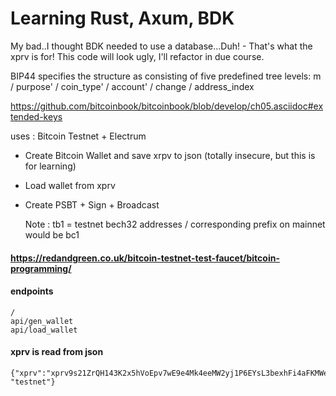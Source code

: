 # Learning Rust, Axum, BDK

My bad..I thought BDK needed to use a database...Duh! - That's what the xprv is for!
This code will look ugly, I'll refactor in due course.

BIP44 specifies the structure as consisting of five
predefined tree levels:
    m / purpose' / coin_type' / account' / change / address_index

https://github.com/bitcoinbook/bitcoinbook/blob/develop/ch05.asciidoc#extended-keys

uses : Bitcoin Testnet + Electrum

- Create Bitcoin Wallet and save xrpv to json (totally insecure, but this is for learning)
- Load wallet from xprv
- Create PSBT + Sign + Broadcast

  Note : tb1 = testnet bech32 addresses / corresponding prefix on mainnet would be bc1

#### https://redandgreen.co.uk/bitcoin-testnet-test-faucet/bitcoin-programming/

#### endpoints
    /
    api/gen_wallet
    api/load_wallet


#### xprv is read from json
    {"xprv":"xprv9s21ZrQH143K2x5hVoEpv7wE9e4Mk4eeMW2yj1P6EYsL3bexhFi4aFKMWeWw5p7u3kGtZonxoX3EPp3oQtBsxSmWqw6TcTq6ttNt44QhXDs","network": "testnet"}
